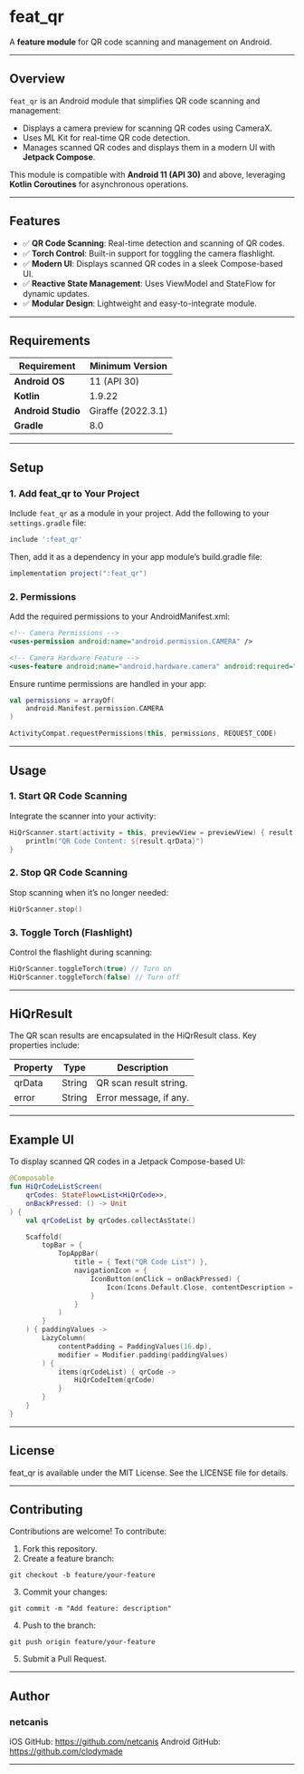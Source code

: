 # **feat_qr**

A **feature module** for QR code scanning and management on Android.

---

## **Overview**

`feat_qr` is an Android module that simplifies QR code scanning and management:
- Displays a camera preview for scanning QR codes using CameraX.
- Uses ML Kit for real-time QR code detection.
- Manages scanned QR codes and displays them in a modern UI with **Jetpack Compose**.

This module is compatible with **Android 11 (API 30)** and above, leveraging **Kotlin Coroutines** for asynchronous operations.

---

## **Features**

- ✅ **QR Code Scanning**: Real-time detection and scanning of QR codes.
- ✅ **Torch Control**: Built-in support for toggling the camera flashlight.
- ✅ **Modern UI**: Displays scanned QR codes in a sleek Compose-based UI.
- ✅ **Reactive State Management**: Uses ViewModel and StateFlow for dynamic updates.
- ✅ **Modular Design**: Lightweight and easy-to-integrate module.

---

## **Requirements**

| Requirement        | Minimum Version         |
|--------------------|-------------------------|
| **Android OS**     | 11 (API 30)             |
| **Kotlin**         | 1.9.22                  |
| **Android Studio** | Giraffe (2022.3.1)      |
| **Gradle**         | 8.0                     |

---

## **Setup**

### **1. Add feat_qr to Your Project**

Include `feat_qr` as a module in your project. Add the following to your `settings.gradle` file:

```gradle
include ':feat_qr'
```

Then, add it as a dependency in your app module’s build.gradle file:
```gradle
implementation project(":feat_qr")
```

### **2. Permissions**

Add the required permissions to your AndroidManifest.xml:

```xml
<!-- Camera Permissions -->  
<uses-permission android:name="android.permission.CAMERA" />  

<!-- Camera Hardware Feature -->  
<uses-feature android:name="android.hardware.camera" android:required="true" />  
```

Ensure runtime permissions are handled in your app:

```kotlin
val permissions = arrayOf(  
    android.Manifest.permission.CAMERA  
)  

ActivityCompat.requestPermissions(this, permissions, REQUEST_CODE)  
```

---

## **Usage**

### **1. Start QR Code Scanning**

Integrate the scanner into your activity:

```kotlin
HiQrScanner.start(activity = this, previewView = previewView) { result ->  
    println("QR Code Content: ${result.qrData}")  
}  
```

### **2. Stop QR Code Scanning**

Stop scanning when it’s no longer needed:

```kotlin
HiQrScanner.stop()
```

### **3. Toggle Torch (Flashlight)**

Control the flashlight during scanning:

```kotlin
HiQrScanner.toggleTorch(true) // Turn on  
HiQrScanner.toggleTorch(false) // Turn off  
```

---

## **HiQrResult**

The QR scan results are encapsulated in the HiQrResult class. Key properties include:

| Property          | Type             | Description                         |
|-------------------|------------------|-------------------------------------|
| qrData            | String           | QR scan result string.              |
| error             | String           | Error message, if any.              |

---

## **Example UI**

To display scanned QR codes in a Jetpack Compose-based UI:

```kotlin
@Composable  
fun HiQrCodeListScreen(  
    qrCodes: StateFlow<List<HiQrCode>>,  
    onBackPressed: () -> Unit  
) {  
    val qrCodeList by qrCodes.collectAsState()  

    Scaffold(  
        topBar = {  
            TopAppBar(  
                title = { Text("QR Code List") },  
                navigationIcon = {  
                    IconButton(onClick = onBackPressed) {  
                        Icon(Icons.Default.Close, contentDescription = "Back")  
                    }  
                }  
            )  
        }  
    ) { paddingValues ->  
        LazyColumn(  
            contentPadding = PaddingValues(16.dp),  
            modifier = Modifier.padding(paddingValues)  
        ) {  
            items(qrCodeList) { qrCode ->  
                HiQrCodeItem(qrCode)  
            }  
        }  
    }  
}  
```

---

## **License**

feat_qr is available under the MIT License. See the LICENSE file for details.

---

## **Contributing**

Contributions are welcome! To contribute:

1. Fork this repository.
2. Create a feature branch:
```
git checkout -b feature/your-feature
```
3. Commit your changes:
```
git commit -m "Add feature: description"
```
4. Push to the branch:
```
git push origin feature/your-feature
```
5. Submit a Pull Request.

---

## **Author**

### **netcanis**
iOS GitHub: https://github.com/netcanis
Android GitHub: https://github.com/clodymade

---

